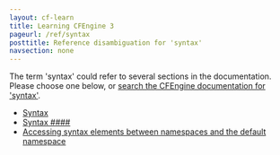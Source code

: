 ```yaml
---
layout: cf-learn
title: Learning CFEngine 3
pageurl: /ref/syntax
posttitle: Reference disambiguation for 'syntax'
navsection: none
---
```


The term 'syntax' could refer to several sections in the documentation. Please choose one below, or
[search the CFEngine documentation for 'syntax'](http://docs.cfengine.com/latest/search.html?q=syntax).

- [Syntax](http://docs.cfengine.com/latest/examples-tutorials-tags.html#syntax)
- [Syntax \#\#\#\#](http://docs.cfengine.com/latest/guide-glossary.html#syntax-####)
- [Accessing syntax elements between namespaces and the default namespace](http://docs.cfengine.com/latest/guide-language-concepts-namespaces.html#accessing-syntax-elements-between-namespaces-and-the-default-namespace)
